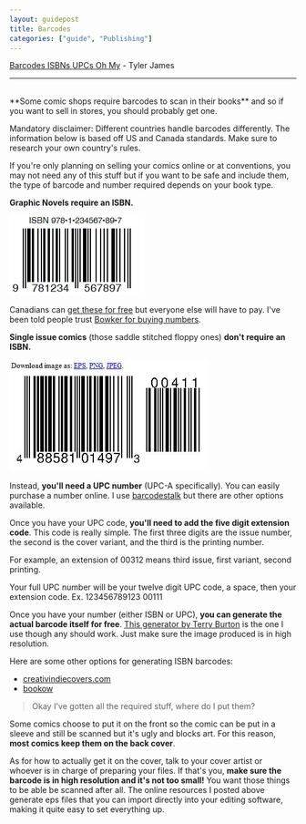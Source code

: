 ```yaml
---
layout: guidepost
title: Barcodes
categories: ["guide", "Publishing"]
---
```


[Barcodes ISBNs UPCs Oh My](http://www.comixtribe.com/2013/07/10/barcodes-isbns-upcs-oh-my/) - Tyler James

<hr><br>
**Some comic shops require barcodes to scan in their books** and so if you want to sell in stores, you should probably get one.

Mandatory disclaimer: Different countries handle barcodes differently. The information below is based off US and Canada standards. Make sure to research your own country's rules.

If you're only planning on selling your comics online or at conventions, you may not need any of this stuff but if you want to be safe and include them, the type of barcode and number required depends on your book type.

**Graphic Novels require an ISBN.**

![](/images/guide/isbn.png)

Canadians can [get these for free](http://www.bac-lac.gc.ca/eng/services/isbn-canada/Pages/isbn-canada.aspx) but everyone else will have to pay. I've been told people trust [Bowker for buying numbers](https://www.myidentifiers.com/isbn/main).

**Single issue comics** (those saddle stitched floppy ones) **don't require an ISBN.**

![](/images/guide/upc.jpg)

Instead, **you'll need a UPC number** (UPC-A specifically). You can easily purchase a number online. I use [barcodestalk](https://www.barcodestalk.com/bar-code-numbers) but there are other options available.

Once you have your UPC code, **you'll need to add the five digit extension code**. This code is really simple. The first three digits are the issue number, the second is the cover variant, and the third is the printing number.

For example, an extension of 00312 means third issue, first variant, second printing.

Your full UPC number will be your twelve digit UPC code, a space, then your extension code. Ex. 123456789123 00111

Once you have your number (either ISBN or UPC), **you can generate the actual barcode itself for free**. [This generator by Terry Burton](http://www.terryburton.co.uk/barcodewriter/generator/) is the one I use though any should work. Just make sure the image produced is in high resolution.

Here are some other options for generating ISBN barcodes:
- [creativindiecovers.com](http://www.creativindiecovers.com/free-online-isbn-barcode-generator/)
- [bookow](https://www.bookow.com/resources.php)

> Okay I've gotten all the required stuff, where do I put them?

Some comics choose to put it on the front so the comic can be put in a sleeve and still be scanned but it's ugly and blocks art. For this reason, **most comics keep them on the back cover**.

As for how to actually get it on the cover, talk to your cover artist or whoever is in charge of preparing your files. If that's you, **make sure the barcode is in high resolution and it's not too small!** You want those things to be able be scanned after all. The online resources I posted above generate eps files that you can import directly into your editing software, making it quite easy to set everything up.